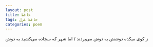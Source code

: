 ```yaml
---
layout: post
title: حافظ
tags: حافظ غزل
categories: poem
---
```


ز کوی میکده دوشش به دوش می‌بردند / اما شهر که سجاده می‌کشید به دوش